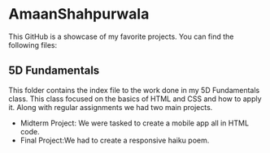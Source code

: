 # AmaanShahpurwala
This GitHub is a showcase of my favorite projects. You can find the following files:

## 5D Fundamentals
This folder contains the index file to the work done in my 5D Fundamentals class. This class focused on the basics of HTML and CSS and how to apply it. Along with regular assignments we had two main projects. 
* Midterm Project: We were tasked to create a mobile app all in HTML code. 
* Final Project:We had to create a responsive haiku poem.

